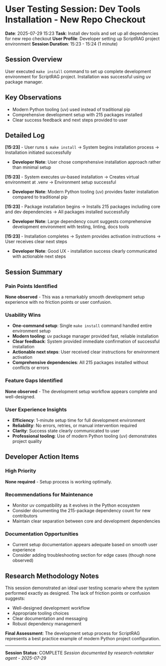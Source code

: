 # User Testing Session: Dev Tools Installation - New Repo Checkout

**Date**: 2025-07-29 15:23
**Task**: Install dev tools and set up all dependencies for new repo checkout
**User Profile**: Developer setting up ScriptRAG project environment
**Session Duration**: 15:23 - 15:24 (1 minute)

## Session Overview
User executed `make install` command to set up complete development environment for ScriptRAG project. Installation was successful using uv package manager.

## Key Observations
- Modern Python tooling (uv) used instead of traditional pip
- Comprehensive development setup with 215 packages installed
- Clear success feedback and next steps provided to user

## Detailed Log

**[15:23]** - User runs `$ make install` → System begins installation process → Installation initiated successfully
- **Developer Note**: User chose comprehensive installation approach rather than minimal setup

**[15:23]** - System executes uv-based installation → Creates virtual environment at .venv → Environment setup successful
- **Developer Note**: Modern Python tooling (uv) provides faster installation compared to traditional pip

**[15:23]** - Package installation begins → Installs 215 packages including core and dev dependencies → All packages installed successfully
- **Developer Note**: Large dependency count suggests comprehensive development environment with testing, linting, docs tools

**[15:23]** - Installation completes → System provides activation instructions → User receives clear next steps
- **Developer Note**: Good UX - installation success clearly communicated with actionable next steps

## Session Summary

### Pain Points Identified
**None observed** - This was a remarkably smooth development setup experience with no friction points or user confusion.

### Usability Wins
- **One-command setup**: Single `make install` command handled entire environment setup
- **Modern tooling**: uv package manager provided fast, reliable installation
- **Clear feedback**: System provided immediate confirmation of successful installation
- **Actionable next steps**: User received clear instructions for environment activation
- **Comprehensive dependencies**: All 215 packages installed without conflicts or errors

### Feature Gaps Identified
**None observed** - The development setup workflow appears complete and well-designed.

### User Experience Insights
- **Efficiency**: 1-minute setup time for full development environment
- **Reliability**: No errors, retries, or manual intervention required
- **Clarity**: Success state clearly communicated to user
- **Professional tooling**: Use of modern Python tooling (uv) demonstrates project quality

## Developer Action Items

### High Priority
**None required** - Setup process is working optimally.

### Recommendations for Maintenance
- Monitor uv compatibility as it evolves in the Python ecosystem
- Consider documenting the 215-package dependency count for new contributors
- Maintain clear separation between core and development dependencies

### Documentation Opportunities
- Current setup documentation appears adequate based on smooth user experience
- Consider adding troubleshooting section for edge cases (though none observed)

## Research Methodology Notes

This session demonstrated an ideal user testing scenario where the system performed exactly as designed. The lack of friction points or confusion suggests:
- Well-designed development workflow
- Appropriate tooling choices
- Clear documentation and messaging
- Robust dependency management

**Final Assessment**: The development setup process for ScriptRAG represents a best practice example of modern Python project configuration.

---
**Session Status**: COMPLETE
*Session documented by research-notetaker agent - 2025-07-29*